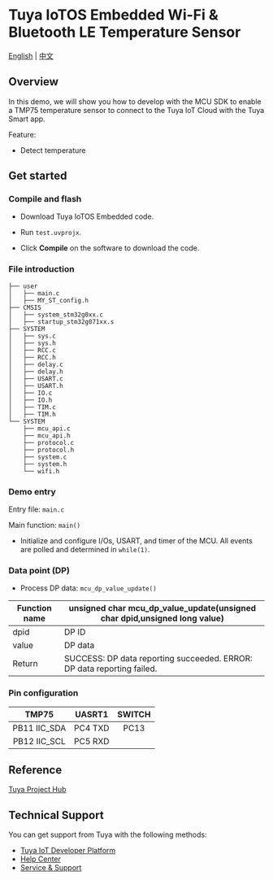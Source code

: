 # Tuya IoTOS Embedded Wi-Fi & Bluetooth LE Temperature Sensor

[English](./README.md) | [中文](./README_zh.md)

## Overview

In this demo, we will show you how to develop with the MCU SDK to enable a TMP75 temperature sensor to connect to the Tuya IoT Cloud with the Tuya Smart app.

Feature:

+ Detect temperature





## Get started

### Compile and flash
+ Download Tuya IoTOS Embedded code.

+ Run `test.uvprojx`.

+ Click **Compile** on the software to download the code.


### File introduction

```
├── user
│   ├── main.c
│   ├── MY_ST_config.h
├── CMSIS
│   ├── system_stm32g0xx.c
│   ├── startup_stm32g071xx.s
├── SYSTEM
│   ├── sys.c
│   ├── sys.h
│   ├── RCC.c
│   ├── RCC.h
│   ├── delay.c
│   ├── delay.h
│   ├── USART.c
│   ├── USART.h
│   ├── IO.c
│   ├── IO.h
│   ├── TIM.c
│   ├── TIM.h
└── SYSTEM
    ├── mcu_api.c
    ├── mcu_api.h
    ├── protocol.c
    ├── protocol.h
    ├── system.c
    ├── system.h
    └── wifi.h

```



### Demo entry

Entry file: `main.c`

Main function: `main()`

+ Initialize and configure I/Os, USART, and timer of the MCU. All events are polled and determined in `while(1)`.




### Data point (DP)

+ Process DP data: `mcu_dp_value_update()`

| Function name | unsigned char mcu_dp_value_update(unsigned char dpid,unsigned long value) |
| ------ | ------------------------------------------------------------ |
| dpid | DP ID |
| value | DP data |
| Return | SUCCESS: DP data reporting succeeded. ERROR: DP data reporting failed. |



### Pin configuration

| TMP75 | UASRT1 | SWITCH |
| :----------: | :-----: | :----: |
| PB11 IIC_SDA | PC4 TXD | PC13 |
| PB12 IIC_SCL | PC5 RXD |        |

## Reference

[Tuya Project Hub](https://developer.tuya.com/demo)



## Technical Support

You can get support from Tuya with the following methods:

- [Tuya IoT Developer Platform](https://developer.tuya.com/en/)
- [Help Center](https://support.tuya.com/en/help)
- [Service & Support](https://service.console.tuya.com)[](https://service.console.tuya.com/)
